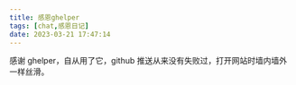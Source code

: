 ```yaml
---
title: 感恩ghelper
tags: [chat,感恩日记]
date: 2023-03-21 17:47:14
---
```


感谢 ghelper，自从用了它，github 推送从来没有失败过，打开网站时墙内墙外一样丝滑。